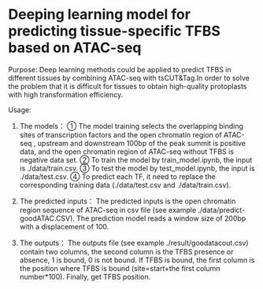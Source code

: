 # Deeping learning model for predicting tissue-specific TFBS based on ATAC-seq

Purpose:
Deep learning methods could be applied to predict TFBS in different tissues by combining ATAC-seq  with tsCUT&Tag.In order to solve the problem that it is difficult for tissues to obtain high-quality protoplasts with high transformation efficiency.

Usage:
1. The models：
① The model training selects the overlapping binding sites of transcription factors and the open chromatin region of ATAC-seq , upstream and downstream 100bp of the peak summit is positive data, and the open chromatin region of ATAC-seq without TFBS is negative data set. 
② To train the model by train_model.ipynb, the input is ./data/train.csv. 
③ To test the model by test_model.ipynb, the input is ./data/test.csv.
④ To predict each TF, it need to replace the corresponding training data (./data/test.csv and ./data/train.csv).

2. The predicted inputs：
The predicted inputs is the open chromatin region sequence of ATAC-seq in csv file (see example ./data/predict-goodATAC.CSV). The prediction model reads a window size of 200bp with a displacement of 100.

3. The outputs：
The outputs file (see example ./result/goodatacout.csv) contain two columns, the second column is the TFBS presence or absence, 1 is bound, 0 is not bound. If TFBS is bound, the first column is the position where TFBS is bound (site=start+the first column number*100). Finally, get TFBS position.
